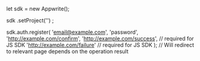 let sdk = new Appwrite();

sdk
    .setProject('')
;

sdk.auth.register(
    'email@example.com',
    'password',
    'http://example.com/confirm',
    'http://example.com/success', // required for JS SDK
    'http://example.com/failure' // required for JS SDK
); // Will redirect to relevant page depends on the operation result